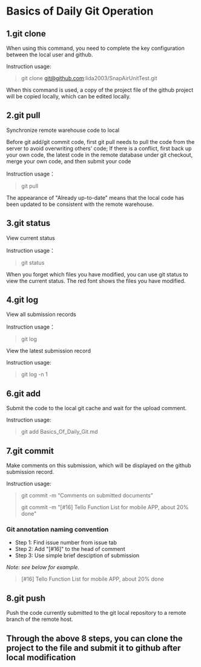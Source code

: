 
# Basics of Daily Git Operation

## 1.git clone

When using this command, you need to complete the key configuration between the local user and github.

Instruction usage:

>git clone git@github.com:lida2003/SnapAirUnitTest.git

When this command is used, a copy of the project file of the github project will be copied locally, which can be edited locally.

## 2.git pull

Synchronize remote warehouse code to local

Before git add/git commit code, first git pull needs to pull the code from the server to avoid overwriting others' code; If there is a conflict, first back up your own code, the latest code in the remote database under git checkout, merge your own code, and then submit your code

Instruction usage：

>git pull

The appearance of "Already up-to-date" means that the local code has been updated to be consistent with the remote warehouse.


## 3.git status

View current status

Instruction usage：

>git status

When you forget which files you have modified, you can use git status to view the current status. The red font shows the files you have modified.

## 4.git log

View all submission records

Instruction usage：

>git log

View the latest submission record

Instruction usage:

>git log -n 1

## 6.git add

Submit the code to the local git cache and wait for the upload comment.

Instruction usage:

>git add Basics_Of_Daily_Git.md


## 7.git commit

Make comments on this submission, which will be displayed on the github submission record.

Instruction usage:

>git commit -m “Comments on submitted documents” 
>
>git commit -m "[#16] Tello Function List for mobile APP, about 20% done"

### Git annotation naming convention

- Step 1: Find issue number from issue tab
- Step 2: Add "[#16]" to the head of comment
- Step 3: Use simple brief desciption of submission

*Note: see below for example.*

>[#16] Tello Function List for mobile APP, about 20% done


## 8.git push

Push the code currently submitted to the git local repository to a remote branch of the remote host.

## Through the above 8 steps, you can clone the project to the file and submit it to github after local modification